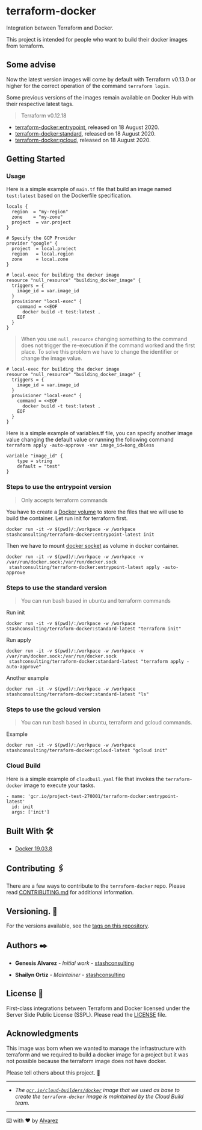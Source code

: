 # terraform-docker
Integration between Terraform and Docker.

This project is intended for people who want to build their docker images from terraform.

## Some advise
Now the latest version images will come by default with Terraform v0.13.0 or higher for the correct operation of the command `terraform login`.

Some previous versions of the images remain available on Docker Hub with their respective latest tags.
> Terraform v0.12.18
* [terraform-docker:entrypoint](https://hub.docker.com/layers/stashconsulting/terraform-docker/entrypoint-d279264/images/sha256-6b677b94011b75c7442ce7b96650c1553fe15fef766f0ca09011a33dcca2fe39?context=repo), released on 18 August 2020.
* [terraform-docker:standard](https://hub.docker.com/layers/stashconsulting/terraform-docker/standard-d279264/images/sha256-7a7cc0d703bdfdbc29444befe8e4083c5578f9ce2d5740e51705a87c9db3cbe1?context=repo), released on 18 August 2020.
* [terraform-docker:gcloud](https://hub.docker.com/layers/stashconsulting/terraform-docker/gcloud-d279264/images/sha256-189ffac5d02f0780936371680bdf3bfe4b5de08b9c04c7eb4fe6790ae2592d75?context=repo), released on 18 August 2020.


## Getting Started

### Usage

Here is a simple example of `main.tf` file that build an image named `test:latest` 
based on the Dockerfile specification. 

```
locals {
  region  = "my-region"
  zone    = "my-zone"
  project  = var.project
}

# Specify the GCP Provider
provider "google" {
  project  = local.project
  region   = local.region
  zone     = local.zone
}

# local-exec for building the docker image
resource "null_resource" "building_docker_image" {
  triggers = {
    image_id = var.image_id
  }
  provisioner "local-exec" {
    command = <<EOF
      docker build -t test:latest .
    EOF
  }
}
```

> When you use `null_resource` changing something to the command does not trigger the re-execution if the command worked and the first place. To solve this problem we have to change the identifier or change the image value.

```
# local-exec for building the docker image
resource "null_resource" "building_docker_image" {
  triggers = {
    image_id = var.image_id
  }
  provisioner "local-exec" {
    command = <<EOF
      docker build -t test:latest .
    EOF
  }
}
```


Here is a simple example of variables.tf file, you can specify another image value changing the default value or running the following command `terraform apply -auto-approve -var image_id=kong_dbless`

```
variable "image_id" {
    type = string
    default = "test"
}
```

### Steps to use the entrypoint version
> Only accepts terraform commands

You have to create a [Docker volume](https://docs.docker.com/engine/reference/commandline/volume_create/) to store the files that we will use to build the container. Let run init for terraform first.

```
docker run -it -v $(pwd)/:/workpace -w /workpace stashconsulting/terraform-docker:entrypoint-latest init
```

Then we have to mount [docker socket](https://stackoverflow.com/questions/36185035/how-to-mount-docker-socket-as-volume-in-docker-container-with-correct-group) as volume in docker container. 

```
docker run -it -v $(pwd)/:/workpace -w /workpace -v /var/run/docker.sock:/var/run/docker.sock 
 stashconsulting/terraform-docker:entrypoint-latest apply -auto-approve
```

### Steps to use the standard version
> You can run bash based in ubuntu and terraform commands

Run init

```
docker run -it -v $(pwd)/:/workpace -w /workpace stashconsulting/terraform-docker:standard-latest "terraform init"
```

Run apply

```
docker run -it -v $(pwd)/:/workpace -w /workpace -v /var/run/docker.sock:/var/run/docker.sock 
 stashconsulting/terraform-docker:standard-latest "terraform apply -auto-approve"
```
Another  example
```
docker run -it -v $(pwd)/:/workpace -w /workpace stashconsulting/terraform-docker:standard-latest "ls"
```

### Steps to use the gcloud version
> You can run bash based in ubuntu, terraform and gcloud commands.

Example
```
docker run -it -v $(pwd)/:/workpace -w /workpace stashconsulting/terraform-docker:gcloud-latest "gcloud init"
```

### Cloud Build

Here is a simple example of `cloudbuil.yaml` file that invokes the `terraform-docker` image to execute your tasks.

```
- name: 'gcr.io/project-test-270001/terraform-docker:entrypoint-latest'
  id: init
  args: ['init']
```

## Built With 🛠️

* [Docker 19.03.8](https://docs.docker.com/engine/release-notes/)

## Contributing 🖇️

There are a few ways to contribute to the `terraform-docker` repo. Please read [CONTRIBUTING.md](https://github.com/stashconsulting/terraform-docker/blob/master/CONTRIBUTING.md) for additional information.

## Versioning. 📌

For the versions available, see the [tags on this repository](https://github.com/stashconsulting/terraform-docker/tags).

## Authors ✒️

* **Genesis Alvarez** - *Initial work* - [stashconsulting](https://github.com/stashconsulting)

* **Shailyn Ortiz** - *Maintainer* - [stashconsulting](https://github.com/stashconsulting)

## License 📄

First-class integrations between Terraform and Docker licensed under the Server Side Public License (SSPL). 
Please read the [LICENSE](https://github.com/stashconsulting/terraform-docker/blob/master/LICENSE) file.

## Acknowledgments
This image was born when we wanted to manage the infrastructure with terraform and we required 
to build a docker image for a project but it was not possible because the terraform image does not have docker.

Please tell others about this project. 📢


---

* *The [`gcr.io/cloud-builders/docker`](https://github.com/GoogleCloudPlatform/cloud-builders/tree/master/docker) image that we used as base to create the `terraform-docker` image is maintained by 
the Cloud Build team.*

---
⌨️ with ❤️ by [Alvarez](https://github.com/UsernameAlvarez)
